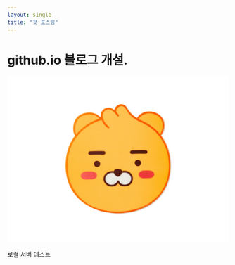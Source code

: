 ```yaml
---
layout: single
title: "첫 포스팅"
---
```


# github.io 블로그 개설.

![dc8b3d02-a15a-4afa-a88b-989cf2a50476](../images/2021-11-22-first/dc8b3d02-a15a-4afa-a88b-989cf2a50476.jpg)

로컬 서버 테스트
